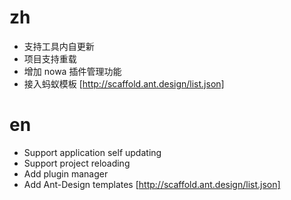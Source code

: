 # zh
* 支持工具内自更新
* 项目支持重载
* 增加 nowa 插件管理功能
* 接入蚂蚁模板 [http://scaffold.ant.design/list.json]
# en
* Support application self updating
* Support project reloading
* Add plugin manager
* Add Ant-Design templates [http://scaffold.ant.design/list.json]
